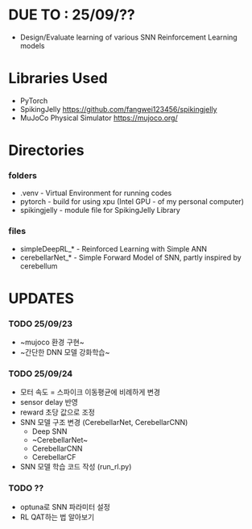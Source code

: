 # DUE TO : 25/09/??
- Design/Evaluate learning of various SNN Reinforcement Learning models
  
# Libraries Used
- PyTorch
- SpikingJelly https://github.com/fangwei123456/spikingjelly
- MuJoCo Physical Simulator https://mujoco.org/

# Directories
### folders
- .venv - Virtual Environment for running codes
- pytorch - build for using xpu (Intel GPU - of my personal computer)
- spikingjelly - module file for SpikingJelly Library
### files
- simpleDeepRL_* - Reinforced Learning with Simple ANN
- cerebellarNet_* - Simple Forward Model of SNN, partly inspired by cerebellum

# UPDATES
### TODO 25/09/23
- ~mujoco 환경 구현~
- ~간단한 DNN 모델 강화학습~

### TODO 25/09/24
- 모터 속도 = 스파이크 이동평균에 비례하게 변경
- sensor delay 반영
- reward 초당 값으로 조정
- SNN 모델 구조 변경 (CerebellarNet, CerebellarCNN)
  - Deep SNN
  - ~CerebellarNet~
  - CerebellarCNN
  - CerebellarCF
- SNN 모델 학습 코드 작성 (run_rl.py)

### TODO ??
- optuna로 SNN 파라미터 설정
- RL QAT하는 법 알아보기









